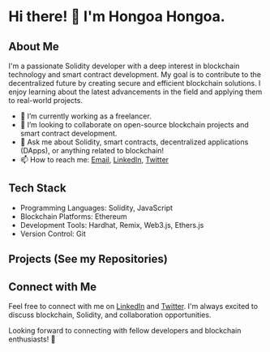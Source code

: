 # Hi there! 👋 I'm Hongoa Hongoa.

## About Me
I'm a passionate Solidity developer with a deep interest in blockchain technology and smart contract development.
My goal is to contribute to the decentralized future by creating secure and efficient blockchain solutions.
I enjoy learning about the latest advancements in the field and applying them to real-world projects.

- 🔭 I’m currently working as a freelancer.
- 👯 I’m looking to collaborate on open-source blockchain projects and smart contract development.
- 💬 Ask me about Solidity, smart contracts, decentralized applications (DApps), or anything related to blockchain!
- 📫 How to reach me: [Email](mailto:josephhongoa2020@gmail.com), [LinkedIn](https://www.linkedin.com/in/HongoaHongoa), [Twitter](https://twitter.com/HongoaHongoa)

## Tech Stack
- Programming Languages: Solidity, JavaScript
- Blockchain Platforms: Ethereum
- Development Tools: Hardhat, Remix, Web3.js, Ethers.js
- Version Control: Git

## Projects (See my Repositories)

## Connect with Me
Feel free to connect with me on [LinkedIn](https://www.linkedin.com/in/HongoaHongoa) and [Twitter](https://twitter.com/HongoaHongoa).
I'm always excited to discuss blockchain, Solidity, and collaboration opportunities.

Looking forward to connecting with fellow developers and blockchain enthusiasts! 🚀
